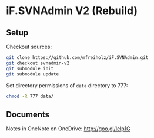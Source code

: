 # iF.SVNAdmin V2 (Rebuild)

## Setup

Checkout sources:

```bash
git clone https://github.com/mfreiholz/iF.SVNAdmin.git
git checkout svnadmin-v2
git submodule init
git submodule update
```

Set directory permissions of `data` directory to 777:

```bash
chmod -R 777 data/
```

Documents
---------
Notes in OneNote on OneDrive: http://goo.gl/Ielp1G
